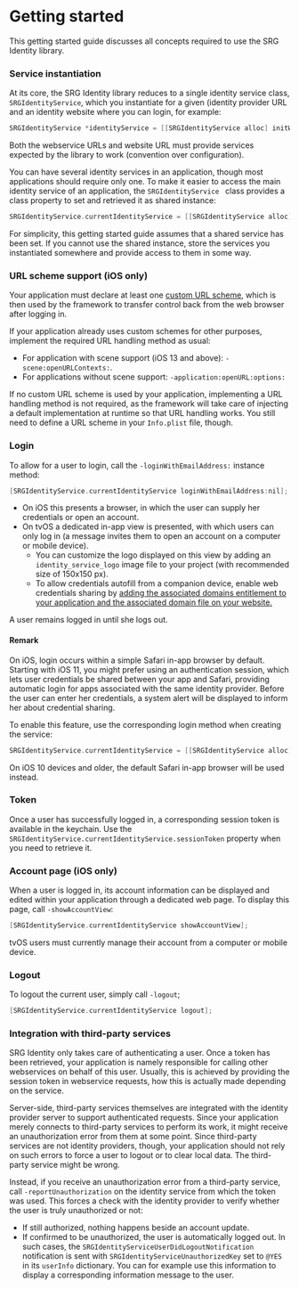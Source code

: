 Getting started
===============

This getting started guide discusses all concepts required to use the SRG Identity library.

### Service instantiation

At its core, the SRG Identity library reduces to a single identity service class, `SRGIdentityService`, which you instantiate for a given (identity provider URL and an identity website where you can login, for example:

```objective-c
SRGIdentityService *identityService = [[SRGIdentityService alloc] initWithWebserviceURL:webserviceURL websiteURL:websiteURL];
```

Both the webservice URLs and website URL must provide services expected by the library to work (convention over configuration).

You can have several identity services in an application, though most applications should require only one. To make it easier to access the main identity service of an application, the `SRGIdentityService ` class provides a class property to set and retrieved it as shared instance:

```objective-c
SRGIdentityService.currentIdentityService = [[SRGIdentityService alloc] initWithWebserviceURL:webserviceURL websiteURL:websiteURL];
```

For simplicity, this getting started guide assumes that a shared service has been set. If you cannot use the shared instance, store the services you instantiated somewhere and provide access to them in some way.

### URL scheme support (iOS only)

Your application must declare at least one [custom URL scheme](https://developer.apple.com/documentation/uikit/core_app/allowing_apps_and_websites_to_link_to_your_content/defining_a_custom_url_scheme_for_your_app), which is then used by the framework to transfer control back from the web browser after logging in.

If your application already uses custom schemes for other purposes, implement the required URL handling method as usual:

* For application with scene support (iOS 13 and above): `- scene:openURLContexts:`.
* For applications without scene support: `-application:openURL:options:` 

If no custom URL scheme is used by your application, implementing a URL handling method is not required, as the framework will take care of injecting a default implementation at runtime so that URL handling works. You still need to define a URL scheme in your `Info.plist` file, though.

### Login

To allow for a user to login, call the `-loginWithEmailAddress:` instance method:

```objective-c
[SRGIdentityService.currentIdentityService loginWithEmailAddress:nil];
```

- On iOS this presents a browser, in which the user can supply her credentials or open an account.
- On tvOS a dedicated in-app view is presented, with which users can only log in (a message invites them to open an account on a computer or mobile device).
	- You can customize the logo displayed on this view by adding an `identity_service_logo` image file to your project (with recommended size of 150x150 px).
	- To allow credentials autofill from a companion device, enable web credentials sharing by [adding the associated domains entitlement to your application and the associated domain file on your website.](https://developer.apple.com/documentation/safariservices/supporting_associated_domains)

A user remains logged in until she logs out.

#### Remark

On iOS, login occurs within a simple Safari in-app browser by default. Starting with iOS 11, you might prefer using an authentication session, which lets user credentials be shared between your app and Safari, providing automatic login for apps associated with the same identity provider. Before the user can enter her credentials, a system alert will be displayed to inform her about credential sharing.

To enable this feature, use the corresponding login method when creating the service:

```objective-c
SRGIdentityService.currentIdentityService = [[SRGIdentityService alloc] initWithWebserviceURL:webserviceURL websiteURL:websiteURL loginMethod:SRGIdentityLoginMethodAuthenticationSession];
```

On iOS 10 devices and older, the default Safari in-app browser will be used instead.

### Token

Once a user has successfully logged in, a corresponding session token is available in the keychain. Use the `SRGIdentityService.currentIdentityService.sessionToken` property when you need to retrieve it.

### Account page (iOS only)

When a user is logged in, its account information can be displayed and edited within your application through a dedicated web page. To display this page, call `-showAccountView`:

```objective-c
[SRGIdentityService.currentIdentityService showAccountView];
```

tvOS users must currently manage their account from a computer or mobile device.

### Logout

To logout the current user, simply call `-logout`;

```objective-c
[SRGIdentityService.currentIdentityService logout];
```

### Integration with third-party services

SRG Identity only takes care of authenticating a user. Once a token has been retrieved, your application is namely responsible for calling other webservices on behalf of this user. Usually, this is achieved by providing the session token in webservice requests, how this is actually made depending on the service.

Server-side, third-party services themselves are integrated with the identity provider server to support authenticated requests. Since your application merely connects to third-party services to perform its work, it might receive an unauthorization error from them at some point. Since third-party services are not identity providers, though, your application should not rely on such errors to force a user to logout or to clear local data. The third-party service might be wrong.

Instead, if you receive an unauthorization error from a third-party service, call `-reportUnauthorization` on the identity service from which the token was used. This forces a check with the identity provider to verify whether the user is truly unauthorized or not:

* If still authorized, nothing happens beside an account update. 
* If confirmed to be unauthorized, the user is automatically logged out. In such cases, the `SRGIdentityServiceUserDidLogoutNotification` notification is sent with `SRGIdentityServiceUnauthorizedKey` set to `@YES` in its `userInfo` dictionary. You can for example use this information to display a corresponding information message to the user.
